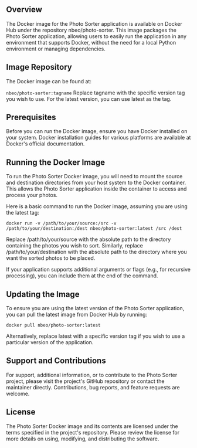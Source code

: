 ## Overview

The Docker image for the Photo Sorter application is available on Docker Hub under the repository nbeo/photo-sorter. This image packages the Photo Sorter application, allowing users to easily run the application in any environment that supports Docker, without the need for a local Python environment or managing dependencies.

## Image Repository
The Docker image can be found at:

``nbeo/photo-sorter:tagname``
Replace tagname with the specific version tag you wish to use. For the latest version, you can use latest as the tag.

## Prerequisites
Before you can run the Docker image, ensure you have Docker installed on your system. Docker installation guides for various platforms are available at Docker's official documentation.
## Running the Docker Image
To run the Photo Sorter Docker image, you will need to mount the source and destination directories from your host system to the Docker container. This allows the Photo Sorter application inside the container to access and process your photos.

Here is a basic command to run the Docker image, assuming you are using the latest tag:

```docker run -v /path/to/your/source:/src -v /path/to/your/destination:/dest nbeo/photo-sorter:latest /src /dest```

Replace /path/to/your/source with the absolute path to the directory containing the photos you wish to sort. Similarly, replace /path/to/your/destination with the absolute path to the directory where you want the sorted photos to be placed.

If your application supports additional arguments or flags (e.g., for recursive processing), you can include them at the end of the command.

## Updating the Image
To ensure you are using the latest version of the Photo Sorter application, you can pull the latest image from Docker Hub by running:

```docker pull nbeo/photo-sorter:latest```

Alternatively, replace latest with a specific version tag if you wish to use a particular version of the application.

## Support and Contributions
For support, additional information, or to contribute to the Photo Sorter project, please visit the project's GitHub repository or contact the maintainer directly. Contributions, bug reports, and feature requests are welcome.

## License
The Photo Sorter Docker image and its contents are licensed under the terms specified in the project's repository. Please review the license for more details on using, modifying, and distributing the software.

